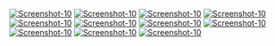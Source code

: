 <a href="https://image.prntscr.com/image/4JUXzyO3RQGnYQizLpsI5w.png"><img src="https://image.prntscr.com/image/4JUXzyO3RQGnYQizLpsI5w.png" alt="Screenshot-10" border="0"></a>
<a href="https://image.prntscr.com/image/XIBld7B1SyO6UDZTnaK0oA.png"><img src="https://image.prntscr.com/image/XIBld7B1SyO6UDZTnaK0oA.png" alt="Screenshot-10" border="0"></a>
<a href="https://image.prntscr.com/image/E0BFpl4XTVKcupjIULuFFA.png"><img src="https://image.prntscr.com/image/E0BFpl4XTVKcupjIULuFFA.png" alt="Screenshot-10" border="0"></a>
<a href="https://image.prntscr.com/image/HfsCcSyYTNie7a1XJWWATg.png"><img src="https://image.prntscr.com/image/HfsCcSyYTNie7a1XJWWATg.png" alt="Screenshot-10" border="0"></a>
<a href="https://image.prntscr.com/image/DZtnqXlGQaiFiwquD9O-9w.png"><img src="https://image.prntscr.com/image/DZtnqXlGQaiFiwquD9O-9w.png" alt="Screenshot-10" border="0"></a>
<a href="https://image.prntscr.com/image/k461awOCTjy1F3awOii0pg.png"><img src="https://image.prntscr.com/image/k461awOCTjy1F3awOii0pg.png" alt="Screenshot-10" border="0"></a>
<a href="https://image.prntscr.com/image/EGpnRFVWQnedg4rXDLJo-A.png "><img src="https://image.prntscr.com/image/EGpnRFVWQnedg4rXDLJo-A.png" alt="Screenshot-10" border="0"></a>
<a href="https://image.prntscr.com/image/LgV86ZPZSMal9Vmp8o-efw.png"><img src="https://image.prntscr.com/image/LgV86ZPZSMal9Vmp8o-efw.png" alt="Screenshot-10" border="0"></a>
<a href="https://image.prntscr.com/image/zsffE7xcSpmPszzV53PxTw.png"><img src="https://image.prntscr.com/image/zsffE7xcSpmPszzV53PxTw.png" alt="Screenshot-10" border="0"></a>
<a href="https://image.prntscr.com/image/ncSElaGtTvq-7fGX373FJQ.png"><img src="https://image.prntscr.com/image/ncSElaGtTvq-7fGX373FJQ.png" alt="Screenshot-10" border="0"></a>
<a href="https://image.prntscr.com/image/aV4-EpjdRs_t9Nv3DMf8iQ.png"><img src="https://image.prntscr.com/image/aV4-EpjdRs_t9Nv3DMf8iQ.png" alt="Screenshot-10" border="0"></a>
